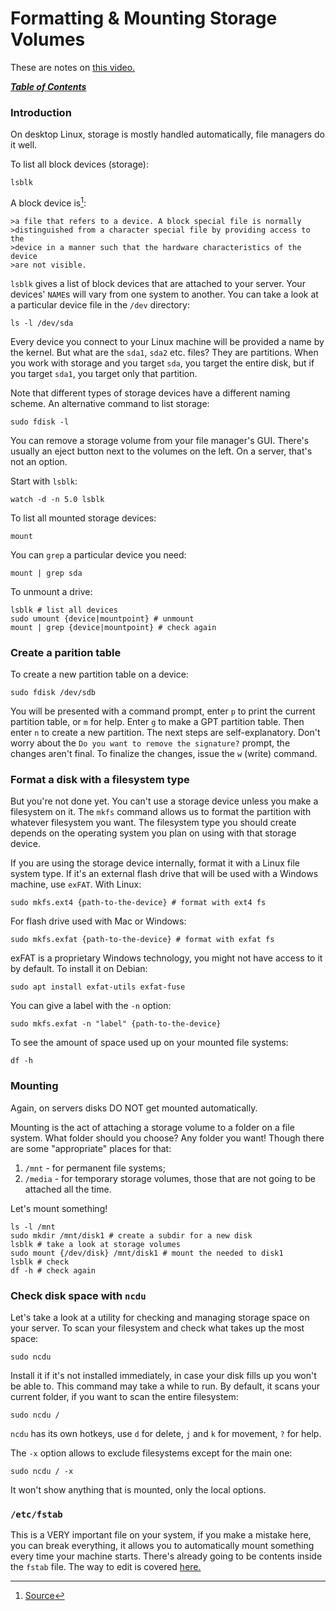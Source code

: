 # Formatting & Mounting Storage Volumes

These are notes on [this video.](https://www.youtube.com/watch?v=2Z6ouBYfZr8)

[***Table of Contents***](/README.md)  

### Introduction

On desktop Linux, storage is mostly handled automatically, file managers do it 
well.

To list all block devices (storage):

    lsblk

A block device is[^1]:

    >a file that refers to a device. A block special file is normally
    >distinguished from a character special file by providing access to the
    >device in a manner such that the hardware characteristics of the device
    >are not visible.

[^1]: [Source](https://unix.stackexchange.com/a/259200)

`lsblk` gives a list of block devices that are attached to your server. Your
devices' `NAME`s will vary from one system to another. You can take a look at a
particular device file in the `/dev` directory:

    ls -l /dev/sda

Every device you connect to your Linux machine will be provided a name by the
kernel. But what are the `sda1`, `sda2` etc. files? They are partitions. When 
you work with storage and you target `sda`, you target the entire disk, but if
you target `sda1`, you target only that partition. 

Note that different types of storage devices have a different naming scheme. An
alternative command to list storage:

    sudo fdisk -l 

You can remove a storage volume from your file manager's GUI. There's usually 
an eject button next to the volumes on the left. On a server, that's not an 
option.

Start with `lsblk`:

    watch -d -n 5.0 lsblk

To list all mounted storage devices:

    mount

You can `grep` a particular device you need:

    mount | grep sda

To unmount a drive:

    lsblk # list all devices
    sudo umount {device|mountpoint} # unmount
    mount | grep {device|mountpoint} # check again

### Create a parition table
    
To create a new partition table on a device:

    sudo fdisk /dev/sdb

You will be presented with a command prompt, enter `p` to print the current
partition table, or `m` for help. Enter `g` to make a GPT partition table. Then
enter `n` to create a new partition. The next steps are self-explanatory. Don't
worry about the `Do you want to remove the signature?` prompt, the changes
aren't final. To finalize the changes, issue the `w` (write) command.

### Format a disk with a filesystem type

But you're not done yet. You can't use a storage device unless you make a
filesystem on it. The `mkfs` command allows us to format the partition with 
whatever filesystem you want. The filesystem type you should create depends on
the operating system you plan on using with that storage device. 

If you are using the storage device internally, format it with a Linux file
system type. If it's an external flash drive that will be used with a Windows
machine, use `exFAT`. With Linux:

    sudo mkfs.ext4 {path-to-the-device} # format with ext4 fs

For flash drive used with Mac or Windows:

    sudo mkfs.exfat {path-to-the-device} # format with exfat fs

exFAT is a proprietary Windows technology, you might not have access to it by
default. To install it on Debian:

    sudo apt install exfat-utils exfat-fuse

You can give a label with the `-n` option:

    sudo mkfs.exfat -n "label" {path-to-the-device}

To see the amount of space used up on your mounted file systems:

    df -h
    
### Mounting

Again, on servers disks DO NOT get mounted automatically.

Mounting is the act of attaching a storage volume to a folder on a file system.
What folder should you choose? Any folder you want! Though there are some
"appropriate" places for that:
1. `/mnt` - for permanent file systems;
2. `/media` - for temporary storage volumes, those that are not going to be
   attached all the time.

Let's mount something!
    
    ls -l /mnt 
    sudo mkdir /mnt/disk1 # create a subdir for a new disk
    lsblk # take a look at storage volumes
    sudo mount {/dev/disk} /mnt/disk1 # mount the needed to disk1
    lsblk # check
    df -h # check again
    
### Check disk space with `ncdu`

Let's take a look at a utility for checking and managing storage space on your
server. To scan your filesystem and check what takes up the most space:

    sudo ncdu

Install it if it's not installed immediately, in case your disk fills up you
won't be able to. This command may take a while to run. By default, it scans
your current folder, if you want to scan the entire filesystem:

    sudo ncdu /

`ncdu` has its own hotkeys, use `d` for delete, `j` and `k` for movement, `?`
for help.
    
The `-x` option allows to exclude filesystems except for the main one:

    sudo ncdu / -x 

It won't show anything that is mounted, only the local options.

### `/etc/fstab`

This is a VERY important file on your system, if you make a mistake here, you
can break everything, it allows you to automatically mount something every time
your machine starts. There's already going to be contents inside the `fstab`
file. The way to edit is covered [here.](/misc/fstab.md)
